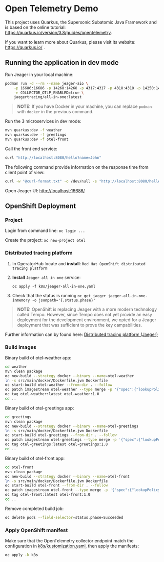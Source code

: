 # Open Telemetry Demo

This project uses Quarkus, the Supersonic Subatomic Java Framework and is based on the online tutorial: https://quarkus.io/version/3.8/guides/opentelemetry.

If you want to learn more about Quarkus, please visit its website: https://quarkus.io/ .

## Running the application in dev mode

Run Jeager in your local machine:

```sh
podman run -d --rm --name jeager-aio \
    -p 16686:16686 -p 14268:14268 -p 4317:4317 -p 4318:4318 -p 14250:14250 \
    -e COLLECTOR_OTLP_ENABLED=true \
    jaegertracing/all-in-one:latest
```

> **NOTE:** If you have Docker in your machine, you can replace `podman` with `docker` in the previous command.

Run the 3 microservices in dev mode:

```sh
mvn quarkus:dev -f weather
mvn quarkus:dev -f greetings
mvn quarkus:dev -f otel-front
```

Call the front end service:

```sh
curl "http://localhost:8080/hello?name=John"
```

The following command provide information on the response time from client point of view:

```sh
curl -w "@curl-format.txt" -o /dev/null -s "http://localhost:8080/hello?name=John"
```

Open Jeager UI: [http://localhost:16686/]()

## OpenShift Deployment

### Project

Login from command line: `oc login ...`

Create the project: `oc new-project otel`

### Distributed tracing platform

1. In OperatorHub locate and **install**: `Red Hat OpenShift distributed tracing platform`

2. **Install** `Jeager all in one` service:

   ```
   oc apply -f k8s/jeager-all-in-one.yaml
   ```

3. Check that the status is running `oc get jaeger jaeger-all-in-one-inmemory -o jsonpath='{.status.phase}'`


> **NOTE:** OpenShift is replacing Jeager with a more modern technology called Tempo. However, since Tempo does not yet provide an easy deployment for the development environment, we opted for a Jeager deployment that was sufficient to prove the key campabilities.

Further information can by found here: [Distributed tracing platform (Jaeger)](https://access.redhat.com/documentation/en-us/openshift_container_platform/4.15/html/distributed_tracing/distributed-tracing-platform-jaeger#doc-wrapper)

### Build images

Binary build of otel-weather app:

```sh
cd weather
mvn clean package
oc new-build --strategy docker --binary --name=otel-weather
ln -s src/main/docker/Dockerfile.jvm Dockerfile
oc start-build otel-weather --from-dir . --follow
oc patch imagestream otel-weather --type merge -p '{"spec":{"lookupPolicy":{"local":true}}}'
oc tag otel-weather:latest otel-weather:1.0
cd ..
```

Binary build of otel-greetings app:

```sh
cd greetings
mvn clean package
oc new-build --strategy docker --binary --name=otel-greetings
ln -s src/main/docker/Dockerfile.jvm Dockerfile
oc start-build otel-greetings --from-dir . --follow
oc patch imagestream otel-greetings --type merge -p '{"spec":{"lookupPolicy":{"local":true}}}'
oc tag otel-greetings:latest otel-greetings:1.0
cd ..
```

Binary build of otel-front app:

```sh
cd otel-front
mvn clean package
oc new-build --strategy docker --binary --name=otel-front
ln -s src/main/docker/Dockerfile.jvm Dockerfile
oc start-build otel-front --from-dir . --follow
oc patch imagestream otel-front --type merge -p '{"spec":{"lookupPolicy":{"local":true}}}'
oc tag otel-front:latest otel-front:1.0
cd ..
```

Remove completed build job:

```sh
oc delete pods --field-selector=status.phase=Succeeded
```

### Apply OpenShift manifest

Make sure that the OpenTelemetry collector endpoint match the configuration in [k8s/kustomization.yaml](), then apply the manifests:

```sh
oc apply -k k8s
```
